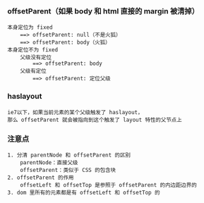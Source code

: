 ### offsetParent（如果 body 和 html 直接的 margin 被清掉）
	本身定位为 fixed
		==> offsetParent: null（不是火狐）
		==> offsetParent: body（火狐）
	本身定位不为 fixed
		父级没有定位
			==> offsetParent: body
		父级有定位
			==> offsetParent: 定位父级
### haslayout
	ie7以下，如果当前元素的某个父级触发了 haslayout，
	那么 offsetParent 就会被指向到这个触发了 layout 特性的父节点上
### 注意点
	1. 分清 parentNode 和 offsetParent 的区别
		parentNode：直接父级
		offsetParent：类似于 CSS 的包含块
	2. offsetParent 的作用
		offsetLeft 和 offsetTop 是参照于 offsetParent 的内边距边界的
	3. dom 里所有的元素都是有 offsetLeft 和 offsetTop 的